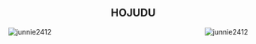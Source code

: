 
<h2 align="center"> HOJUDU </h2>
<div style="display: flex; justify-content: space-between;">
  <img src="https://github-readme-stats.vercel.app/api?username=junnie2412&show_icons=true&locale=en" alt="junnie2412" />
  <img src="https://github-readme-stats.vercel.app/api/top-langs?username=junnie2412&show_icons=true&locale=en&layout=compact" alt="junnie2412" style="margin-right: 20px;" />
</div>


